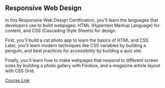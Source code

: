 ## Responsive Web Design

In this Responsive Web Design Certification, you'll learn the languages that
developers use to build webpages: HTML (Hypertext Markup Language) for content,
and CSS (Cascading Style Sheets) for design.

First, you'll build a cat photo app to learn the basics of HTML and CSS. Later,
you'll learn modern techniques like CSS variables by building a penguin, and
best practices for accessibility by building a quiz site.

Finally, you'll learn how to make webpages that respond to different screen
sizes by building a photo gallery with Flexbox, and a magazine article layout
with CSS Grid.

[Course Link](https://www.freecodecamp.org/learn/responsive-web-design/)
